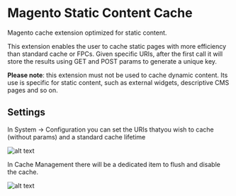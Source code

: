 # Magento Static Content Cache

Magento cache extension optimized for static content.

This extension enables the user to cache static pages with more efficiency than standard cache or FPCs. Given specific URIs, after the first call it will store the results using GET and POST params to generate a unique key.

**Please note**: this extension must not be used to cache dynamic content. Its use is specific for static content, such as external widgets, descriptive CMS pages and so on.

## Settings ##

In System -> Configuration you can set the URIs thatyou wish to cache (without params) and a standard cache lifetime

![alt text](https://image.ibb.co/bTeD96/Untitled.png)

In Cache Management there will be a dedicated item to flush and disable the cache.

![alt text](https://image.ibb.co/jsBzhR/Untitled1.png)

